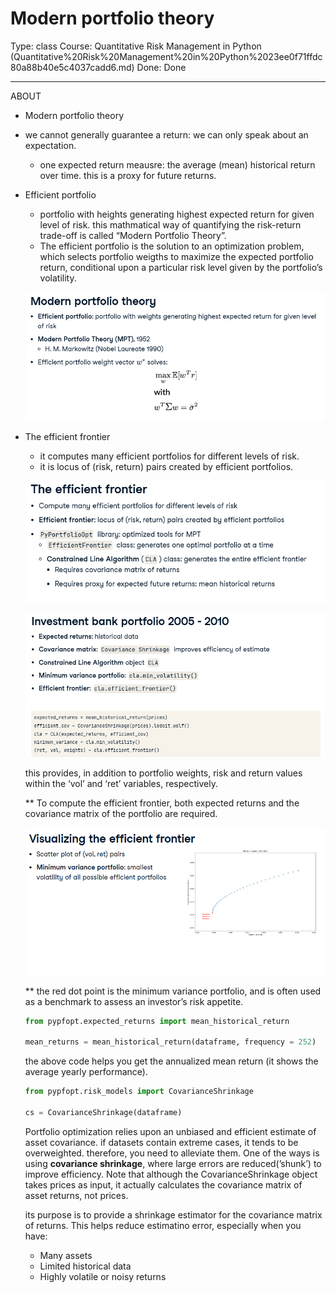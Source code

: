 # Modern portfolio theory

Type: class
Course: Quantitative Risk Management in Python (Quantitative%20Risk%20Management%20in%20Python%2023ee0f71ffdc80a88b40e5c4037cadd6.md)
Done: Done

---

<aside>

ABOUT

- Modern portfolio theory
</aside>

- we cannot generally guarantee a return: we can only speak about an expectation.
    - one expected return meausre: the average (mean) historical return over time. this is a proxy for future returns.
- Efficient portfolio
    - portfolio with heights generating highest expected return for given level of risk. this mathmatical way of quantifying the risk-return trade-off is called “Modern Portfolio Theory”.
    - The efficient portfolio is the solution to an optimization problem, which selects portfolio weigths to maximize the expected portfolio return, conditional upon a particular risk level given by the portfolio’s volatility.
    
    ![image.png](image%207.png)
    
- The efficient frontier
    - it computes many efficient portfolios for different levels of risk.
    - it is locus of (risk, return) pairs created by efficient portfolios.
    
    ![image.png](image%208.png)
    
    ![image.png](image%209.png)
    
    this provides, in addition to portfolio weights, risk and return values within the ‘vol’ and ‘ret’ variables, respectively. 
    
    ** To compute the efficient frontier, both expected returns and the covariance matrix of the portfolio are required. 
    
    ![image.png](image%2010.png)
    
    ** the red dot point is the minimum variance portfolio, and is often used as a benchmark to assess an investor’s risk appetite. 
    
    ```python
    from pypfopt.expected_returns import mean_historical_return
    
    mean_returns = mean_historical_return(dataframe, frequency = 252)
    ```
    
    the above code helps you get the annualized mean return (it shows the average yearly performance).
    
     
    
    ```python
    from pypfopt.risk_models import CovarianceShrinkage
    
    cs = CovarianceShrinkage(dataframe)
    ```
    
    Portfolio optimization relies upon an unbiased and efficient estimate of asset covariance. if datasets contain extreme cases, it tends to be overweighted. therefore, you need to alleviate them. One of the ways is using **covariance shrinkage**, where large errors are reduced(’shunk’) to improve efficiency. Note that although the CovarianceShrinkage object takes prices as input, it actually calculates the covariance matrix of asset returns, not prices. 
    
    its purpose is to provide a shrinkage estimator for the covariance matrix of returns. This helps reduce estimatino error, especially when you have:
    
    - Many assets
    - Limited historical data
    - Highly volatile or noisy returns